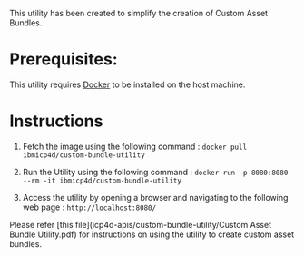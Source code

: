 
This utility has been created to simplify the creation of Custom Asset Bundles.

# Prerequisites:

This utility requires [Docker](https://www.docker.com/get-started) to be installed on the host machine.

# Instructions
1. Fetch the image using the following command :
 `docker pull ibmicp4d/custom-bundle-utility`

2. Run the Utility using the following command :
`docker run -p 8080:8080 --rm -it ibmicp4d/custom-bundle-utility`

3. Access the utility by opening a browser and navigating to the following web page :
`http://localhost:8080/`

Please refer [this file](icp4d-apis/custom-bundle-utility/Custom Asset Bundle Utility.pdf) for instructions on using the utility to create custom asset bundles.
      
